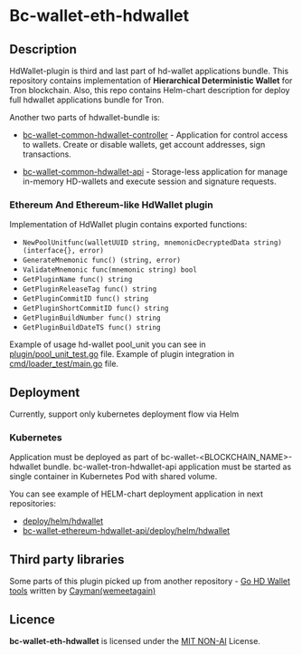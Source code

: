 # Bc-wallet-eth-hdwallet

## Description

HdWallet-plugin is third and last part of hd-wallet applications bundle. This repository contains implementation of
**Hierarchical Deterministic Wallet** for Tron blockchain. Also, this repo contains Helm-chart description for deploy full
hdwallet applications bundle for Tron.  

Another two parts of hdwallet-bundle is:

* [bc-wallet-common-hdwallet-controller](https://github.com/crypto-bundle/bc-wallet-common-hdwallet-controller) - 
Application for control access to wallets. Create or disable wallets, get account addresses, sign transactions.

* [bc-wallet-common-hdwallet-api](https://github.com/crypto-bundle/bc-wallet-common-hdwallet-api) - 
Storage-less application for manage in-memory HD-wallets and execute session and signature requests.

### Ethereum And Ethereum-like HdWallet plugin
Implementation of HdWallet plugin contains exported functions:
* ```NewPoolUnitfunc(walletUUID string, mnemonicDecryptedData string) (interface{}, error)```
* ```GenerateMnemonic func() (string, error)```
* ```ValidateMnemonic func(mnemonic string) bool```
* ```GetPluginName func() string```
* ```GetPluginReleaseTag func() string```
* ```GetPluginCommitID func() string```
* ```GetPluginShortCommitID func() string```
* ```GetPluginBuildNumber func() string```
* ```GetPluginBuildDateTS func() string```

Example of usage hd-wallet pool_unit you can see in [plugin/pool_unit_test.go](plugin/pool_unit_test.go) file.
Example of plugin integration in [cmd/loader_test/main.go](cmd/loader_test/main.go) file.

## Deployment

Currently, support only kubernetes deployment flow via Helm

### Kubernetes
Application must be deployed as part of bc-wallet-<BLOCKCHAIN_NAME>-hdwallet bundle.
bc-wallet-tron-hdwallet-api application must be started as single container in Kubernetes Pod with shared volume.

You can see example of HELM-chart deployment application in next repositories:
* [deploy/helm/hdwallet](deploy/helm/hdwallet)
* [bc-wallet-ethereum-hdwallet-api/deploy/helm/hdwallet](https://github.com/crypto-bundle/bc-wallet-ethereum-hdwallet/tree/develop/deploy/helm/hdwallet)

## Third party libraries
Some parts of this plugin picked up from another repository - [Go HD Wallet tools](https://github.com/wemeetagain/go-hdwallet)
written by [Cayman(wemeetagain)](https://github.com/wemeetagain)

## Licence

**bc-wallet-eth-hdwallet** is licensed under the [MIT NON-AI](./LICENSE) License.